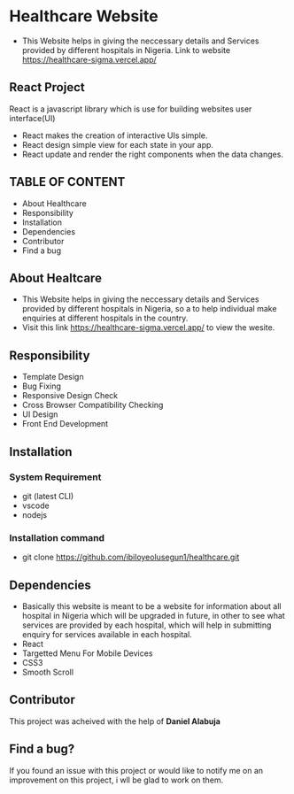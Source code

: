# Healthcare Website 
+ This Website helps in giving the neccessary details and Services provided by different hospitals in Nigeria. Link to website https://healthcare-sigma.vercel.app/


## React Project
React is a javascript library which is use for building websites user interface(UI)
+ React makes the creation of interactive UIs simple.
+ React design simple view for each state in your app.
+ React update and render the right components when the data changes.


## TABLE OF CONTENT
+ About Healthcare
+ Responsibility
+ Installation
+ Dependencies
+ Contributor
+ Find a bug


## About Healtcare
+ This Website helps in giving the neccessary details and Services provided by different hospitals in Nigeria, so a to help individual make enquiries at different hospitals in the country.
+ Visit this link https://healthcare-sigma.vercel.app/ to view the wesite.


## Responsibility
+ Template Design
+ Bug Fixing
+ Responsive Design Check
+ Cross Browser Compatibility Checking
+ UI Design
+ Front End Development


## Installation

### System Requirement
+ git (latest CLI)
+ vscode
+ nodejs 

### Installation command
+ git clone https://github.com/ibiloyeolusegun1/healthcare.git

## Dependencies
+ Basically this website is meant to be a website for information about all hospital in Nigeria which will be upgraded in future, in other to see what services are provided by each hospital, which will help in submitting enquiry for services available in each hospital.
+ React
+ Targetted Menu For Mobile Devices
+ CSS3
+ Smooth Scroll

## Contributor
This project was acheived with the help of **Daniel Alabuja**

## Find a bug?
If you found an issue with this project or would like to notify me on an improvement on this project, i wll be glad to work on them.
